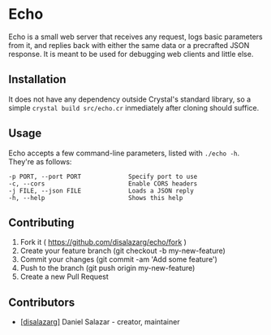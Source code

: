 # Echo

Echo is a small web server that receives any request, logs basic parameters from it, and replies back with either the same data or a precrafted JSON response. It is meant to be used for debugging web clients and little else.

## Installation

It does not have any dependency outside Crystal's standard library, so a simple `crystal build src/echo.cr` inmediately after cloning should suffice.

## Usage

Echo accepts a few command-line parameters, listed with `./echo -h`. They're as follows:

    -p PORT, --port PORT             Specify port to use
    -c, --cors                       Enable CORS headers
    -j FILE, --json FILE             Loads a JSON reply
    -h, --help                       Shows this help

## Contributing

1. Fork it ( https://github.com/disalazarg/echo/fork )
2. Create your feature branch (git checkout -b my-new-feature)
3. Commit your changes (git commit -am 'Add some feature')
4. Push to the branch (git push origin my-new-feature)
5. Create a new Pull Request

## Contributors

- [[disalazarg]](https://github.com/disalazarg) Daniel Salazar - creator, maintainer
